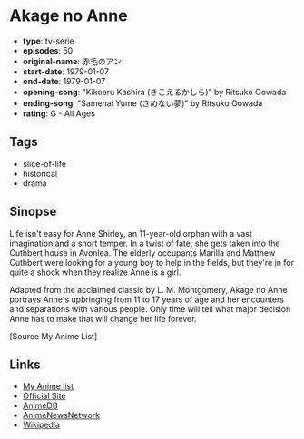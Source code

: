# Akage no Anne

-   **type**: tv-serie
-   **episodes**: 50
-   **original-name**: 赤毛のアン
-   **start-date**: 1979-01-07
-   **end-date**: 1979-01-07
-   **opening-song**: "Kikoeru Kashira (きこえるかしら)" by Ritsuko Oowada
-   **ending-song**: "Samenai Yume (さめない夢)" by Ritsuko Oowada
-   **rating**: G - All Ages

## Tags

-   slice-of-life
-   historical
-   drama

## Sinopse

Life isn't easy for Anne Shirley, an 11-year-old orphan with a vast imagination and a short temper. In a twist of fate, she gets taken into the Cuthbert house in Avonlea. The elderly occupants Marilla and Matthew Cuthbert were looking for a young boy to help in the fields, but they're in for quite a shock when they realize Anne is a girl.

Adapted from the acclaimed classic by L. M. Montgomery, Akage no Anne portrays Anne's upbringing from 11 to 17 years of age and her encounters and separations with various people. Only time will tell what major decision Anne has to make that will change her life forever.

[Source My Anime List]

## Links

-   [My Anime list](https://myanimelist.net/anime/283/Akage_no_Anne)
-   [Official Site](http://dbeat.bandaivisual.co.jp/meisaku/)
-   [AnimeDB](http://anidb.info/perl-bin/animedb.pl?show=anime&aid=1061)
-   [AnimeNewsNetwork](http://www.animenewsnetwork.com/encyclopedia/anime.php?id=421)
-   [Wikipedia](http://en.wikipedia.org/wiki/Anne_of_Green_Gables)
